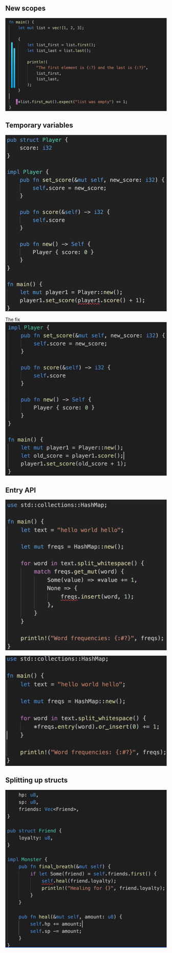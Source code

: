 


## New scopes
![](./borrow-new-scopes.png)



## Temporary variables
![](./borrow-temp-var.png)

The fix
![](./borrow-temp-var-fix.png)


## Entry API
![](./borrow-entry-api.png)

![](./borrow-entry-api-fix.png)


## Splitting up structs
![](./borrow-splitting.png)